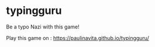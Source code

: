 # typingguru
Be a typo Nazi with this game!

Play this game on : https://paulinavita.github.io/typingguru/
